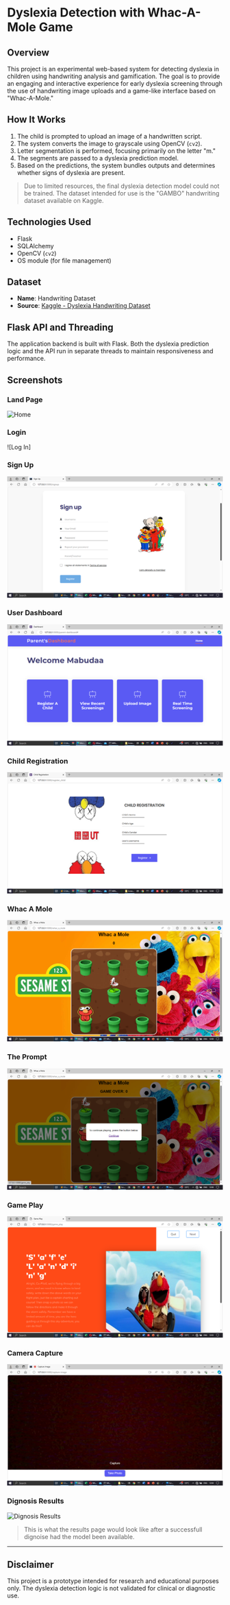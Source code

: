 # Dyslexia Detection with Whac-A-Mole Game

## Overview
This project is an experimental web-based system for detecting dyslexia in children using handwriting analysis and gamification. The goal is to provide an engaging and interactive experience for early dyslexia screening through the use of handwriting image uploads and a game-like interface based on "Whac-A-Mole."

## How It Works
1. The child is prompted to upload an image of a handwritten script.
2. The system converts the image to grayscale using OpenCV (`cv2`).
3. Letter segmentation is performed, focusing primarily on the letter "m."
4. The segments are passed to a dyslexia prediction model.
5. Based on the predictions, the system bundles outputs and determines whether signs of dyslexia are present.

> Due to limited resources, the final dyslexia detection model could not be trained. The dataset intended for use is the "GAMBO" handwriting dataset available on Kaggle.

## Technologies Used
- Flask
- SQLAlchemy
- OpenCV (`cv2`)
- OS module (for file management)

## Dataset
- **Name**: Handwriting Dataset
- **Source**: [Kaggle - Dyslexia Handwriting Dataset](https://www.kaggle.com/datasets/drizasazanitaisa/dyslexia-handwriting-dataset)

## Flask API and Threading
The application backend is built with Flask. Both the dyslexia prediction logic and the API run in separate threads to maintain responsiveness and performance.


## Screenshots
### Land Page
![Home]((./assets/screenshots/home.png))

###  Login
![Log In]

### Sign Up
![Sign Up](./assets/screenshots/signup.png)

### User Dashboard
![USer Dashboard](./assets/screenshots/userdashboard.png)

### Child Registration
![Child Registration](./assets/screenshots/childregistration.png)

### Whac A Mole
![Whac A Mole](./assets/screenshots/whac-a-mole.png)

### The Prompt
![Prompt](./assets/screenshots/prompt.png)

### Game Play
![Game Play](./assets/screenshots/gameplay.png)

### Camera Capture
![Camera Capture](./assets/screenshots/cameracapture.png)

### Dignosis Results
![Dignosis Results](./assets/screenshots/dignosisresults.png)
> This is what the results page would look like after a successfull dignoise had the model been available.
---
## Disclaimer
This project is a prototype intended for research and educational purposes only. The dyslexia detection logic is not validated for clinical or diagnostic use.
